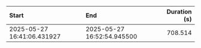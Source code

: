 | Start                      | End                        |   Duration (s) |
|:---------------------------|:---------------------------|---------------:|
| 2025-05-27 16:41:06.431927 | 2025-05-27 16:52:54.945500 |        708.514 |